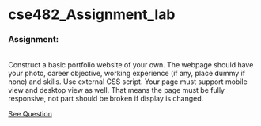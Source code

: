 # cse482_Assignment_lab

<h3>Assignment: </h3> <br>
Construct a basic portfolio website of your own. The webpage should have your photo, career objective, working experience (if any, place dummy if none) and skills. Use external CSS script. Your page must support mobile view and desktop view as well. That means the page must be fully responsive, not part should be broken if display is changed. <br>

<a href="https://nsuer.top/cse/482/assignment.php" target="blank"> See Question</a>
